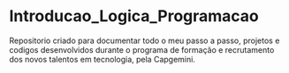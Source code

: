 # Introducao_Logica_Programacao
Repositorio criado para documentar todo o meu passo a passo, projetos e codigos desenvolvidos durante o programa de formação e recrutamento dos novos talentos em tecnologia, pela Capgemini.
